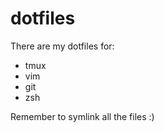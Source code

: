 # dotfiles

There are my dotfiles for:
 - tmux
 - vim
 - git
 - zsh

Remember to symlink all the files :)
